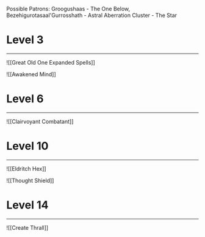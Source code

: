 Possible Patrons: Groogushaas - The One Below, Bezehigurotasaal'Gurrosshath - Astral Aberration Cluster - The Star
# Level 3
---
![[Great Old One Expanded Spells]]

![[Awakened Mind]]
# Level 6
---
![[Clairvoyant Combatant]]
# Level 10
---
![[Eldritch Hex]]

![[Thought Shield]]
# Level 14
---
![[Create Thrall]]